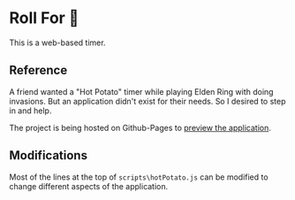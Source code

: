 # Roll For 🥔
This is a web-based timer.

## Reference

A friend wanted a "Hot Potato" timer while playing Elden Ring with doing invasions. But an application didn't exist for their needs. So I desired to step in and help.

The project is being hosted on Github-Pages to [preview the application](https://github.com/drraccoony/RollForPotatoJS/deployments/activity_log?environment=github-pages).

## Modifications

Most of the lines at the top of `scripts\hotPotato.js` can be modified to change different aspects of the application.
